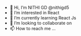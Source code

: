 - 👋 Hi, I’m NITHI GD @nithigd5
- 👀 I’m interested in React 
- 🌱 I’m currently learning React Js
- 💞️ I’m looking to collaborate on 
- 📫 How to reach me ...

<!---
nithigd5/nithigd5 is a ✨ special ✨ repository because its `README.md` (this file) appears on your GitHub profile.
You can click the Preview link to take a look at your changes.
--->
